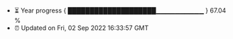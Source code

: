 - ⏳ Year progress { ████████████████████▁▁▁▁▁▁▁▁▁▁ } 67.04 %
- ⏰ Updated on Fri, 02 Sep 2022 16:33:57 GMT

